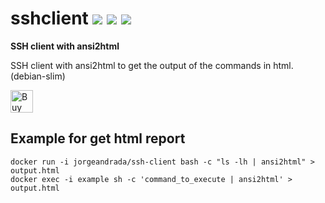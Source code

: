 # sshclient [![](https://images.microbadger.com/badges/version/jorgeandrada/ssh-client:latest.svg)](https://microbadger.com/images/jorgeandrada/ssh-client:latest "Get your own version badge on microbadger.com") [![](https://images.microbadger.com/badges/image/jorgeandrada/ssh-client:latest.svg)](https://microbadger.com/images/jorgeandrada/ssh-client:latest "Get your own image badge on microbadger.com") [![](https://images.microbadger.com/badges/commit/jorgeandrada/ssh-client:latest.svg)](https://microbadger.com/images/jorgeandrada/ssh-client:latest "Get your own commit badge on microbadger.com")

**SSH client with ansi2html**

SSH client with ansi2html to get the output of the commands in html. (debian-slim)

<a href='https://ko-fi.com/A417UXC' target='_blank'><img height='36' style='border:0px;height:36px;' src='https://az743702.vo.msecnd.net/cdn/kofi2.png?v=0' border='0' alt='Buy Me a Coffee at ko-fi.com' /></a>

## Example for get html report

```shell
docker run -i jorgeandrada/ssh-client bash -c "ls -lh | ansi2html" > output.html
docker exec -i example sh -c 'command_to_execute | ansi2html' > output.html
```
